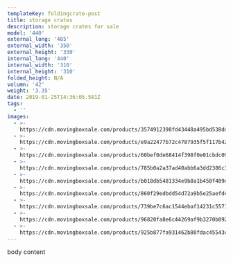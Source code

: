```yaml
---
templateKey: foldingcrate-post
title: storage crates
description: storage crates for sale
model: '440'
external_long: '485'
external_width: '350'
external_height: '330'
internal_long: '440'
internal_width: '310'
internal_height: '310'
folded_height: N/A
volumn: '42'
weight: '3.35'
date: 2019-01-25T14:36:05.581Z
tags:
  - ''
images:
  - >-
    https://cdn.movingboxsale.com/products/3574912398fd43448a495bd538ddc806.jpg
  - >-
    https://cdn.movingboxsale.com/products/e9a22477b72c4787935f5f117b42a3cd.jpg
  - >-
    https://cdn.movingboxsale.com/products/60bef0de68414f398f0e01cbdc09a31a.jpg
  - >-
    https://cdn.movingboxsale.com/products/785b0a2a37ad40abb6a3dd2386c3b2ec.jpg
  - >-
    https://cdn.movingboxsale.com/products/b018db5481334e9b8a1b450f409db85b.jpg
  - >-
    https://cdn.movingboxsale.com/products/860f29edbdd54d72a9b5e25aefdc8168.jpg
  - >-
    https://cdn.movingboxsale.com/products/739be7c6ac1544ebaf14231c55719853.jpg
  - >-
    https://cdn.movingboxsale.com/products/96820fa8e6c44269af9b3270b0927fe8.jpg
  - >-
    https://cdn.movingboxsale.com/products/925b877fa931462b80fdac45543c1d8f.jpg
---
```

body content
